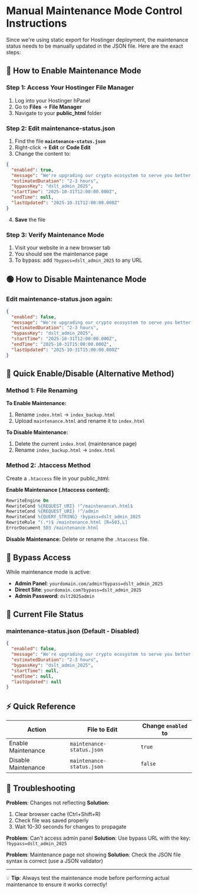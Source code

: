 # Manual Maintenance Mode Control Instructions

Since we're using static export for Hostinger deployment, the maintenance status needs to be manually updated in the JSON file. Here are the exact steps:

## 🔄 How to Enable Maintenance Mode

### Step 1: Access Your Hostinger File Manager
1. Log into your Hostinger hPanel
2. Go to **Files** → **File Manager**
3. Navigate to your **public_html** folder

### Step 2: Edit maintenance-status.json
1. Find the file **`maintenance-status.json`**
2. Right-click → **Edit** or **Code Edit**
3. Change the content to:

```json
{
  "enabled": true,
  "message": "We're upgrading our crypto ecosystem to serve you better. The future of digital payments is being enhanced!",
  "estimatedDuration": "2-3 hours",
  "bypassKey": "dslt_admin_2025",
  "startTime": "2025-10-31T12:00:00.000Z",
  "endTime": null,
  "lastUpdated": "2025-10-31T12:00:00.000Z"
}
```

4. **Save** the file

### Step 3: Verify Maintenance Mode
1. Visit your website in a new browser tab
2. You should see the maintenance page
3. To bypass: add `?bypass=dslt_admin_2025` to any URL

## 🟢 How to Disable Maintenance Mode

### Edit maintenance-status.json again:
```json
{
  "enabled": false,
  "message": "We're upgrading our crypto ecosystem to serve you better. The future of digital payments is being enhanced!",
  "estimatedDuration": "2-3 hours",
  "bypassKey": "dslt_admin_2025",
  "startTime": "2025-10-31T12:00:00.000Z",
  "endTime": "2025-10-31T15:00:00.000Z",
  "lastUpdated": "2025-10-31T15:00:00.000Z"
}
```

## 🚨 Quick Enable/Disable (Alternative Method)

### Method 1: File Renaming
**To Enable Maintenance:**
1. Rename `index.html` → `index_backup.html`
2. Upload `maintenance.html` and rename it to `index.html`

**To Disable Maintenance:**
1. Delete the current `index.html` (maintenance page)
2. Rename `index_backup.html` → `index.html`

### Method 2: .htaccess Method
Create a `.htaccess` file in your public_html:

**Enable Maintenance (.htaccess content):**
```apache
RewriteEngine On
RewriteCond %{REQUEST_URI} !^/maintenance\.html$
RewriteCond %{REQUEST_URI} !^/admin
RewriteCond %{QUERY_STRING} !bypass=dslt_admin_2025
RewriteRule ^(.*)$ /maintenance.html [R=503,L]
ErrorDocument 503 /maintenance.html
```

**Disable Maintenance:**
Delete or rename the `.htaccess` file.

## 🔑 Bypass Access

While maintenance mode is active:
- **Admin Panel**: `yourdomain.com/admin?bypass=dslt_admin_2025`
- **Direct Site**: `yourdomain.com?bypass=dslt_admin_2025`
- **Admin Password**: `dslt2025admin`

## 📝 Current File Status

### maintenance-status.json (Default - Disabled)
```json
{
  "enabled": false,
  "message": "We're upgrading our crypto ecosystem to serve you better. The future of digital payments is being enhanced!",
  "estimatedDuration": "2-3 hours",
  "bypassKey": "dslt_admin_2025",
  "startTime": null,
  "endTime": null,
  "lastUpdated": null
}
```

## ⚡ Quick Reference

| Action | File to Edit | Change `enabled` to |
|--------|-------------|-------------------|
| Enable Maintenance | `maintenance-status.json` | `true` |
| Disable Maintenance | `maintenance-status.json` | `false` |

## 🔧 Troubleshooting

**Problem**: Changes not reflecting
**Solution**: 
1. Clear browser cache (Ctrl+Shift+R)
2. Check file was saved properly
3. Wait 10-30 seconds for changes to propagate

**Problem**: Can't access admin panel
**Solution**: Use bypass URL with the key: `?bypass=dslt_admin_2025`

**Problem**: Maintenance page not showing
**Solution**: Check the JSON file syntax is correct (use a JSON validator)

---

💡 **Tip**: Always test the maintenance mode before performing actual maintenance to ensure it works correctly!